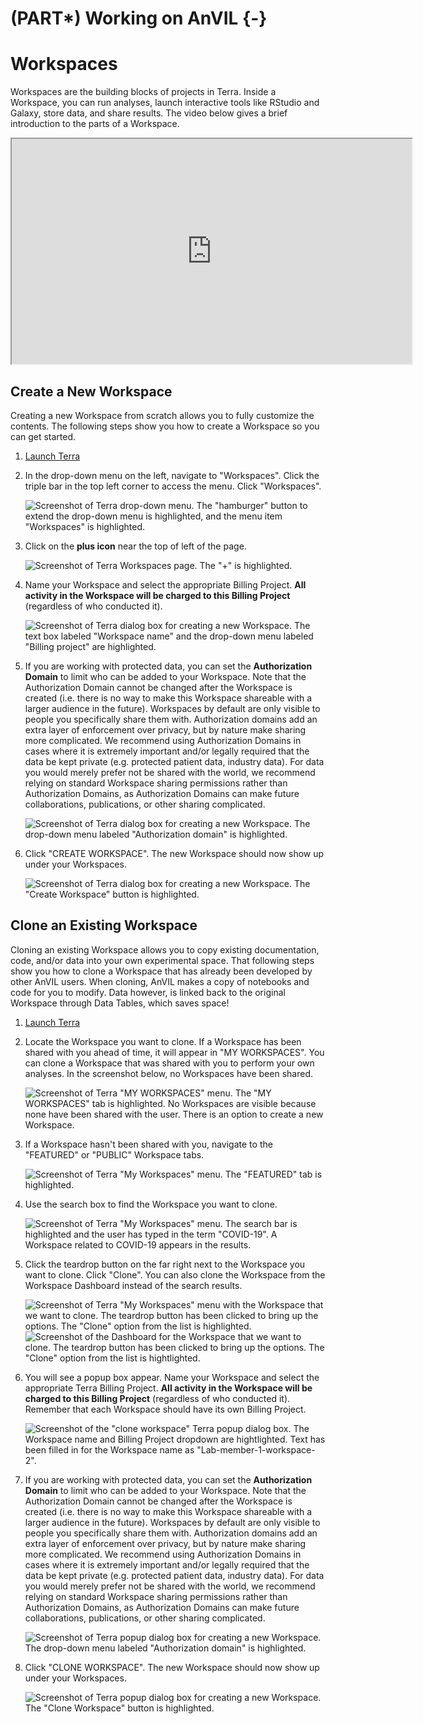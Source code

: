 # (PART\*) Working on AnVIL {-}

# Workspaces

Workspaces are the building blocks of projects in Terra. Inside a Workspace, you can run analyses, launch interactive tools like RStudio and Galaxy, store data, and share results. The video below gives a brief introduction to the parts of a Workspace.

<iframe src="https://drive.google.com/file/d/18WUmQfDnulHdaMlrH0Eh6kwIP3zTkaqp/preview" width="640" height="360" allow="autoplay"></iframe>

## Create a New Workspace

Creating a new Workspace from scratch allows you to fully customize the contents. The following steps show you how to create a Workspace so you can get started.


1. [Launch Terra](https://anvil.terra.bio/#workspaces)

1. In the drop-down menu on the left, navigate to "Workspaces". Click the triple bar in the top left corner to access the menu. Click "Workspaces".

    <img src="05-workspaces_files/figure-html//162GS7ArBPM4w_rPazcUrpnoEKT7jx9i7fpPQkH_iC_0_gda79c11827_0_75.png" title="Screenshot of Terra drop-down menu.  The &quot;hamburger&quot; button to extend the drop-down menu is highlighted, and the menu item &quot;Workspaces&quot; is highlighted." alt="Screenshot of Terra drop-down menu.  The &quot;hamburger&quot; button to extend the drop-down menu is highlighted, and the menu item &quot;Workspaces&quot; is highlighted."  />

1. Click on the **plus icon** near the top of left of the page.

    <img src="05-workspaces_files/figure-html//162GS7ArBPM4w_rPazcUrpnoEKT7jx9i7fpPQkH_iC_0_gda79c11827_0_69.png" title="Screenshot of Terra Workspaces page.  The &quot;+&quot; is highlighted." alt="Screenshot of Terra Workspaces page.  The &quot;+&quot; is highlighted."  />

1. Name your Workspace and select the appropriate Billing Project.  **All activity in the Workspace will be charged to this Billing Project** (regardless of who conducted it).

    <img src="05-workspaces_files/figure-html//162GS7ArBPM4w_rPazcUrpnoEKT7jx9i7fpPQkH_iC_0_gda79c11827_0_84.png" title="Screenshot of Terra dialog box for creating a new Workspace.  The text box labeled &quot;Workspace name&quot; and the drop-down menu labeled &quot;Billing project&quot; are highlighted." alt="Screenshot of Terra dialog box for creating a new Workspace.  The text box labeled &quot;Workspace name&quot; and the drop-down menu labeled &quot;Billing project&quot; are highlighted."  />

1. If you are working with protected data, you can set the **Authorization Domain** to limit who can be added to your Workspace.  Note that the Authorization Domain cannot be changed after the Workspace is created (i.e. there is no way to make this Workspace shareable with a larger audience in the future).  Workspaces by default are only visible to people you specifically share them with.  Authorization domains add an extra layer of enforcement over privacy, but by nature make sharing more complicated.  We recommend using Authorization Domains in cases where it is extremely important and/or legally required that the data be kept private (e.g. protected patient data, industry data).  For data you would merely prefer not be shared with the world, we recommend relying on standard Workspace sharing permissions rather than Authorization Domains, as Authorization Domains can make future collaborations, publications, or other sharing complicated.

    <img src="05-workspaces_files/figure-html//162GS7ArBPM4w_rPazcUrpnoEKT7jx9i7fpPQkH_iC_0_gda79c11827_0_91.png" title="Screenshot of Terra dialog box for creating a new Workspace.  The drop-down menu labeled &quot;Authorization domain&quot; is highlighted." alt="Screenshot of Terra dialog box for creating a new Workspace.  The drop-down menu labeled &quot;Authorization domain&quot; is highlighted."  />

1. Click "CREATE WORKSPACE".  The new Workspace should now show up under your Workspaces.

    <img src="05-workspaces_files/figure-html//162GS7ArBPM4w_rPazcUrpnoEKT7jx9i7fpPQkH_iC_0_gda79c11827_0_97.png" title="Screenshot of Terra dialog box for creating a new Workspace.  The &quot;Create Workspace&quot; button is highlighted." alt="Screenshot of Terra dialog box for creating a new Workspace.  The &quot;Create Workspace&quot; button is highlighted."  />

## Clone an Existing Workspace

Cloning an existing Workspace allows you to copy existing documentation, code, and/or data into your own experimental space. That following steps show you how to clone a Workspace that has already been developed by other AnVIL users. When cloning, AnVIL makes a copy of notebooks and code for you to modify. Data however, is linked back to the original Workspace through Data Tables, which saves space!


1. [Launch Terra](https://anvil.terra.bio/#workspaces)

1. Locate the Workspace you want to clone. If a Workspace has been shared with you ahead of time, it will appear in "MY WORKSPACES". You can clone a Workspace that was shared with you to perform your own analyses. In the screenshot below, no Workspaces have been shared.

    <img src="05-workspaces_files/figure-html//1ioYY0n3CcrP934WRKEsQ1aKocPqfswdWWHxYCf76BCg_gf5172664d7_0_142.png" title="Screenshot of Terra &quot;MY WORKSPACES&quot; menu. The &quot;MY WORKSPACES&quot; tab is highlighted. No Workspaces are visible because none have been shared with the user. There is an option to create a new Workspace." alt="Screenshot of Terra &quot;MY WORKSPACES&quot; menu. The &quot;MY WORKSPACES&quot; tab is highlighted. No Workspaces are visible because none have been shared with the user. There is an option to create a new Workspace."  />

1. If a Workspace hasn't been shared with you, navigate to the "FEATURED" or "PUBLIC" Workspace tabs.

    <img src="05-workspaces_files/figure-html//1ioYY0n3CcrP934WRKEsQ1aKocPqfswdWWHxYCf76BCg_gf5172664d7_0_335.png" title="Screenshot of Terra &quot;My Workspaces&quot; menu. The &quot;FEATURED&quot; tab is highlighted." alt="Screenshot of Terra &quot;My Workspaces&quot; menu. The &quot;FEATURED&quot; tab is highlighted."  />
    
1. Use the search box to find the Workspace you want to clone.

    <img src="05-workspaces_files/figure-html//1ioYY0n3CcrP934WRKEsQ1aKocPqfswdWWHxYCf76BCg_gf5172664d7_0_342.png" title="Screenshot of Terra &quot;My Workspaces&quot; menu. The search bar is highlighted and the user has typed in the term &quot;COVID-19&quot;. A Workspace related to COVID-19 appears in the results." alt="Screenshot of Terra &quot;My Workspaces&quot; menu. The search bar is highlighted and the user has typed in the term &quot;COVID-19&quot;. A Workspace related to COVID-19 appears in the results."  />
    
1. Click the teardrop button on the far right next to the Workspace you want to clone. Click "Clone". You can also clone the Workspace from the Workspace Dashboard instead of the search results.

    <img src="05-workspaces_files/figure-html//1ioYY0n3CcrP934WRKEsQ1aKocPqfswdWWHxYCf76BCg_gf5172664d7_0_351.png" title="Screenshot of Terra &quot;My Workspaces&quot; menu with the Workspace that we want to clone. The teardrop button has been clicked to bring up the options. The &quot;Clone&quot; option from the list is highlighted." alt="Screenshot of Terra &quot;My Workspaces&quot; menu with the Workspace that we want to clone. The teardrop button has been clicked to bring up the options. The &quot;Clone&quot; option from the list is highlighted."  />
    <img src="05-workspaces_files/figure-html//1ioYY0n3CcrP934WRKEsQ1aKocPqfswdWWHxYCf76BCg_gf5172664d7_0_322.png" title="Screenshot of the Dashboard for the Workspace that we want to clone. The teardrop button has been clicked to bring up the options. The &quot;Clone&quot; option from the list is hightlighted." alt="Screenshot of the Dashboard for the Workspace that we want to clone. The teardrop button has been clicked to bring up the options. The &quot;Clone&quot; option from the list is hightlighted."  />
    
1. You will see a popup box appear. Name your Workspace and select the appropriate Terra Billing Project.  **All activity in the Workspace will be charged to this Billing Project** (regardless of who conducted it). Remember that each Workspace should have its own Billing Project.

    <img src="05-workspaces_files/figure-html//1ioYY0n3CcrP934WRKEsQ1aKocPqfswdWWHxYCf76BCg_gf5172664d7_0_288.png" title="Screenshot of the &quot;clone workspace&quot; Terra popup dialog box. The Workspace name and Billing Project dropdown are hightlighted. Text has been filled in for the Workspace name as &quot;Lab-member-1-workspace-2&quot;." alt="Screenshot of the &quot;clone workspace&quot; Terra popup dialog box. The Workspace name and Billing Project dropdown are hightlighted. Text has been filled in for the Workspace name as &quot;Lab-member-1-workspace-2&quot;."  />

1. If you are working with protected data, you can set the **Authorization Domain** to limit who can be added to your Workspace.  Note that the Authorization Domain cannot be changed after the Workspace is created (i.e. there is no way to make this Workspace shareable with a larger audience in the future).  Workspaces by default are only visible to people you specifically share them with.  Authorization domains add an extra layer of enforcement over privacy, but by nature make sharing more complicated.  We recommend using Authorization Domains in cases where it is extremely important and/or legally required that the data be kept private (e.g. protected patient data, industry data).  For data you would merely prefer not be shared with the world, we recommend relying on standard Workspace sharing permissions rather than Authorization Domains, as Authorization Domains can make future collaborations, publications, or other sharing complicated.

    <img src="05-workspaces_files/figure-html//1ioYY0n3CcrP934WRKEsQ1aKocPqfswdWWHxYCf76BCg_gf5172664d7_0_313.png" title="Screenshot of Terra popup dialog box for creating a new Workspace. The drop-down menu labeled &quot;Authorization domain&quot; is highlighted." alt="Screenshot of Terra popup dialog box for creating a new Workspace. The drop-down menu labeled &quot;Authorization domain&quot; is highlighted."  />
    
1. Click "CLONE WORKSPACE".  The new Workspace should now show up under your Workspaces.

    <img src="05-workspaces_files/figure-html//1ioYY0n3CcrP934WRKEsQ1aKocPqfswdWWHxYCf76BCg_gf5172664d7_0_304.png" title="Screenshot of Terra popup dialog box for creating a new Workspace. The &quot;Clone Workspace&quot; button is highlighted." alt="Screenshot of Terra popup dialog box for creating a new Workspace. The &quot;Clone Workspace&quot; button is highlighted."  />
